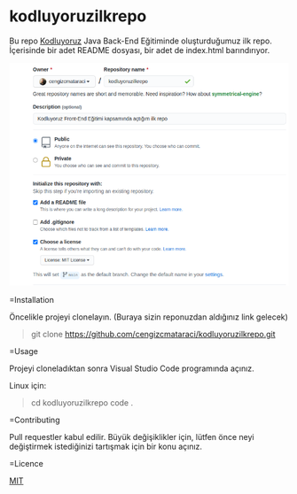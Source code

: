 # kodluyoruzilkrepo

Bu repo [Kodluyoruz](https://www.kodluyoruz.org/) Java Back-End Eğitiminde oluşturduğumuz ilk repo. İçerisinde bir adet README dosyası, bir adet de index.html barındırıyor.

![Projemiz](https://github.com/Kodluyoruz/taskforce/blob/main/git/odev1/figures/github.png)

=Installation

Öncelikle projeyi clonelayın. (Buraya sizin reponuzdan aldığınız link gelecek)

> git clone https://github.com/cengizcmataraci/kodluyoruzilkrepo.git

=Usage

Projeyi cloneladıktan sonra Visual Studio Code programında açınız.

Linux için:

> cd kodluyoruzilkrepo
> code .

=Contributing

Pull requestler kabul edilir. Büyük değişiklikler için, lütfen önce neyi değiştirmek istediğinizi tartışmak için bir konu açınız.

=Licence

[MIT](https://choosealicense.com/licenses/mit/)

